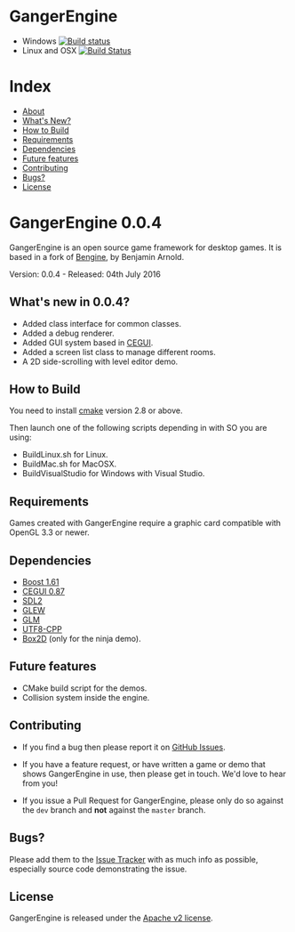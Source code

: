 GangerEngine
=======

- Windows [![Build status](https://ci.appveyor.com/api/projects/status/m1rc8c2peak0cmxr/branch/master?svg=true)](https://ci.appveyor.com/project/feserr/gangerengine-hxaa4/branch/master)
- Linux and OSX [![Build Status](https://travis-ci.org/feserr/GangerEngine.svg?branch=master)](https://travis-ci.org/feserr/GangerEngine)

# Index

- [About](#about)
- [What's New?](#whats-new)
- [How to Build](#how-to-build)
- [Requirements](#requirements)
- [Dependencies](#dependencies)
- [Future features](#future)
- [Contributing](#contributing)
- [Bugs?](#bugs)
- [License](#license)

<a name="about"></a>
# GangerEngine 0.0.4

GangerEngine is an open source game framework for desktop games. It is based in a fork of  [Bengine](https://github.com/Barnold1953/GraphicsTutorials), by Benjamin Arnold.

Version: 0.0.4 - Released: 04th July 2016

<a name="whats-new"></a>
## What's new in 0.0.4?

* Added class interface for common classes.
* Added a debug renderer.
* Added GUI system based in [CEGUI](http://cegui.org.uk/).
* Added a screen list class to manage different rooms.
* A 2D side-scrolling with level editor demo.

<a name="how-to-build"></a>
## How to Build

You need to install [cmake](https://cmake.org/) version 2.8 or above.

Then launch one of the following scripts depending in with SO you are using:
* BuildLinux.sh for Linux.
* BuildMac.sh for MacOSX.
* BuildVisualStudio for Windows with Visual Studio.

<a name="requirements"></a>
## Requirements

Games created with GangerEngine require a graphic card compatible with OpenGL 3.3 or newer.

<a name="dependencies"></a>
## Dependencies

* [Boost 1.61](http://www.boost.org/)
* [CEGUI 0.87](http://cegui.org.uk/)
* [SDL2](https://www.libsdl.org/index.php)
* [GLEW](http://glew.sourceforge.net/)
* [GLM](http://glm.g-truc.net/0.9.7/index.html)
* [UTF8-CPP](http://utfcpp.sourceforge.net/)
* [Box2D](http://box2d.org/) (only for the ninja demo).

<a name="future"></a>
## Future features

* CMake build script for the demos.
* Collision system inside the engine.

<a name="contributing"></a>
## Contributing

- If you find a bug then please report it on [GitHub Issues][issues].

- If you have a feature request, or have written a game or demo that shows GangerEngine in use, then please get in touch. We'd love to hear from you!

- If you issue a Pull Request for GangerEngine, please only do so against the `dev` branch and **not** against the `master` branch.

<a name="bugs"></a>
## Bugs?

Please add them to the [Issue Tracker][issues] with as much info as possible, especially source code demonstrating the issue.

<a name="license"></a>
## License

GangerEngine is released under the [Apache v2 license](http://www.apache.org/licenses/LICENSE-2.0.html).

[issues]: https://github.com/Reisor/GangerEngine/issues
